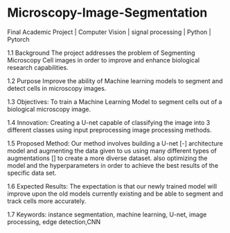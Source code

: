 # Microscopy-Image-Segmentation
Final Academic Project | Computer Vision | signal processing | Python | Pytorch

1.1 Background
The project addresses the problem of Segmenting Microscopy Cell images in order to improve and enhance biological research capabilities.

1.2  Purpose
Improve the ability of Machine learning models to segment and detect cells in microscopy images.

1.3  Objectives:
To train a Machine Learning Model to segment cells out of a biological microscopy image. 

1.4 Innovation:
Creating a U-net capable of classifying the image into 3 different classes using input preprocessing image processing methods.

1.5 Proposed Method:
Our method involves building a U-net [-] architecture model and augmenting the data given to us using many different types of augmentations [] to create a more diverse dataset. also optimizing the model and the hyperparameters in order to achieve the best results of the specific data set.

1.6 Expected Results:
The expectation is that our newly trained model will improve upon the old models currently existing and be able to segment and track cells more accurately.

1.7 Keywords:
instance segmentation, machine learning, U-net, image processing, edge detection,CNN
